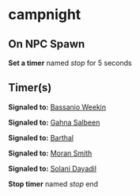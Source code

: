 # campnight
## On NPC Spawn

**Set a timer** named *stop* for 5 seconds
## Timer(s)

**Signaled to:**  [Bassanio Weekin](/npc/1095)

**Signaled to:**  [Gahna Salbeen](/npc/1120)

**Signaled to:**  [Barthal](/npc/1115)

**Signaled to:**  [Moran Smith](/npc/1078)

**Signaled to:**  [Solani Dayadil](/npc/1094)

**Stop timer** named *stop*
end